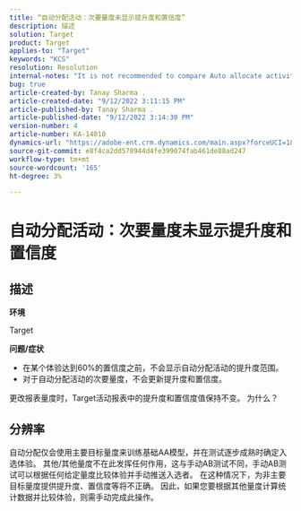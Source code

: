 ```yaml
---
title: “自动分配活动：次要量度未显示提升度和置信度”
description: 描述
solution: Target
product: Target
applies-to: "Target"
keywords: "KCS"
resolution: Resolution
internal-notes: "It is not recommended to compare Auto allocate activity report from Target classic because the Target classic UI does not support auto allocate reporting."
bug: true
article-created-by: Tanay Sharma .
article-created-date: "9/12/2022 3:11:15 PM"
article-published-by: Tanay Sharma .
article-published-date: "9/12/2022 3:14:30 PM"
version-number: 4
article-number: KA-14010
dynamics-url: "https://adobe-ent.crm.dynamics.com/main.aspx?forceUCI=1&pagetype=entityrecord&etn=knowledgearticle&id=09ca1c1f-ad32-ed11-9db1-002248086735"
source-git-commit: e8f4ca2dd578944d4fe399074fab461de88ad247
workflow-type: tm+mt
source-wordcount: '165'
ht-degree: 3%

---
```


# 自动分配活动：次要量度未显示提升度和置信度

## 描述


<b>环境</b>

Target



<b>问题/症状</b>

- 在某个体验达到60%的置信度之前，不会显示自动分配活动的提升度范围。
- 对于自动分配活动的次要量度，不会更新提升度和置信度。


更改报表量度时，Target活动报表中的提升度和置信度值保持不变。 为什么？


## 分辨率




自动分配仅会使用主要目标量度来训练基础AA模型，并在测试逐步成熟时确定入选体验。 其他/其他量度不在此发挥任何作用，这与手动AB测试不同，手动AB测试可以根据任何给定量度比较体验并手动推送入选者。 在这种情况下，为非主要目标量度提供提升度、置信度等将不正确。 因此，如果您要根据其他量度计算统计数据并比较体验，则需手动完成此操作。
